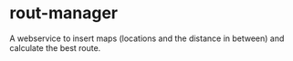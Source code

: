 # rout-manager
A webservice to insert maps (locations and the distance in between) and calculate the best route.
